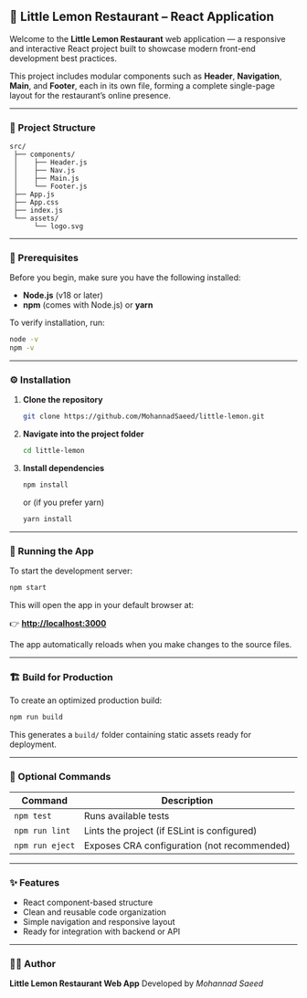 ## 🥗 Little Lemon Restaurant – React Application

Welcome to the **Little Lemon Restaurant** web application — a responsive and interactive React project built to showcase modern front-end development best practices.

This project includes modular components such as **Header**, **Navigation**, **Main**, and **Footer**, each in its own file, forming a complete single-page layout for the restaurant’s online presence.

---

### 📂 Project Structure

```
src/
 ├── components/
 │    ├── Header.js
 │    ├── Nav.js
 │    ├── Main.js
 │    └── Footer.js
 ├── App.js
 ├── App.css
 ├── index.js
 └── assets/
      └── logo.svg
```

---

### 🧰 Prerequisites

Before you begin, make sure you have the following installed:

* **Node.js** (v18 or later)
* **npm** (comes with Node.js) or **yarn**

To verify installation, run:

```bash
node -v
npm -v
```

---

### ⚙️ Installation

1. **Clone the repository**

   ```bash
   git clone https://github.com/MohannadSaeed/little-lemon.git
   ```

2. **Navigate into the project folder**

   ```bash
   cd little-lemon
   ```

3. **Install dependencies**

   ```bash
   npm install
   ```

   or (if you prefer yarn)

   ```bash
   yarn install
   ```

---

### 🚀 Running the App

To start the development server:

```bash
npm start
```

This will open the app in your default browser at:

👉 **[http://localhost:3000](http://localhost:3000)**

The app automatically reloads when you make changes to the source files.

---

### 🏗️ Build for Production

To create an optimized production build:

```bash
npm run build
```

This generates a `build/` folder containing static assets ready for deployment.

---

### 🧹 Optional Commands

| Command         | Description                                 |
| --------------- | ------------------------------------------- |
| `npm test`      | Runs available tests                        |
| `npm run lint`  | Lints the project (if ESLint is configured) |
| `npm run eject` | Exposes CRA configuration (not recommended) |

---

### ✨ Features

* React component-based structure
* Clean and reusable code organization
* Simple navigation and responsive layout
* Ready for integration with backend or API

---

### 👨‍💻 Author

**Little Lemon Restaurant Web App**
Developed by *Mohannad Saeed*
